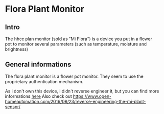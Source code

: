 # Flora Plant Monitor

## Intro

The hhcc plan monitor (sold as "Mi Flora") is a device you put in a flower pot to monitor several parameters (such as temperature, moisture and brightness)

## General informations

The flora plant monitor is a flower pot monitor. They seem to use the proprietary authentication mechanism.

As i don't own this device, i didn't reverse engineer it, but you can find more informations [here](https://github.com/sputnikdev/eclipse-smarthome-bluetooth-binding/issues/19)
Also check out https://www.open-homeautomation.com/2016/08/23/reverse-engineering-the-mi-plant-sensor/
